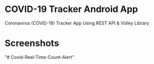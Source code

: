 # COVID-19 Tracker Android App 
Coronavirus (COVID-19) Tracker App Using REST API & Volley Library

# Screenshots 



"# Covid-Real-Time-Count-Alert" 
